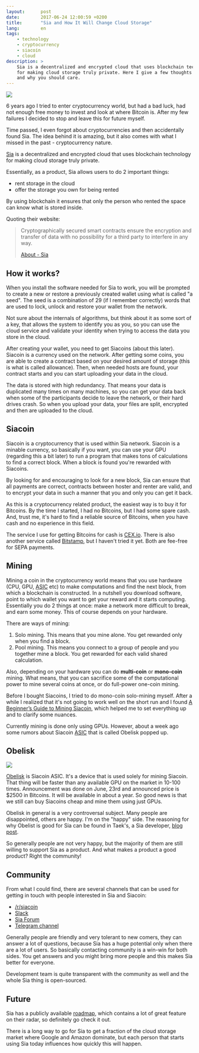 ```yaml
---
layout:      post
date:        2017-06-24 12:00:59 +0200
title:       "Sia and How It Will Change Cloud Storage"
lang:        en
tags:
    - technology
    - cryptocurrency
    - siacoin
    - cloud
description: >
    Sia is a decentralized and encrypted cloud that uses blockchain technology
    for making cloud storage truly private. Here I give a few thoughts about it
    and why you should care.
---
```

![](/uploads/f2510206e3bc9fab0c68640f464fd283)

6 years ago I tried to enter cryptocurrency world, but had a bad luck, had not enough free money to invest and look at where Bitcoin is. After my few failures I decided to stop and leave this for future myself.

Time passed, I even forgot about cryptocurrencies and then accidentally found Sia. The idea behind it is amazing, but it also comes with what I missed in the past - cryptocurrency nature.

[Sia][1] is a decentralized and encrypted cloud that uses blockchain technology for making cloud storage truly private.

Essentially, as a product, Sia allows users to do 2 important things:
* rent storage in the cloud
* offer the storage you own for being rented

By using blockchain it ensures that only the person who rented the space can know what is stored inside.

Quoting their website:

> Cryptographically secured smart contracts ensure the encryption and transfer of data with no possibility for a third party to interfere in any way.
>
> [About - Sia](http://sia.tech/about/)

## How it works?

When you install the software needed for Sia to work, you will be prompted to create a new or restore a previously created wallet using what is called "a seed". The seed is a combination of 29 (if I remember correctly) words that are used to lock, unlock and restore your wallet from the network.

Not sure about the internals of algorithms, but think about it as some sort of a key, that allows the system to identify you as you, so you can use the cloud service and validate your identity when trying to access the data you store in the cloud.

After creating your wallet, you need to get Siacoins (about this later). Siacoin is a currency used on the network. After getting some coins, you are able to create a contract based on your desired amount of storage (this is what is called allowance). Then, when needed hosts are found, your contract starts and you can start uploading your data in the cloud.

The data is stored with high redundancy. That means your data is duplicated many times on many machines, so you can get your data back when some of the participants decide to leave the network, or their hard drives crash. So when you upload your data, your files are split, encrypted and then are uploaded to the cloud.

## Siacoin

Siacoin is a cryptocurrency that is used within Sia network. Siacoin is a minable currency, so basically if you want, you can use your GPU (regarding this a bit later) to run a program that makes tons of calculations to find a correct block. When a block is found you're rewarded with Siacoins.

By looking for and encouraging to look for a new block, Sia can ensure that all payments are correct, contracts between hoster and renter are valid, and to encrypt your data in such a manner that you and only you can get it back.

As this is a cryptocurrency related product, the easiest way is to buy it for Bitcoins. By the time I started, I had no Bitcoins, but I had some spare cash. And, trust me, it's hard to find a reliable source of Bitcoins, when you have cash and no experience in this field.

The service I use for getting Bitcoins for cash is [CEX.io][9]. There is also another service called [Bitstamp][10], but I haven't tried it yet. Both are fee-free for SEPA payments.

## Mining

Mining a coin in the cryptocurrency world means that you use hardware (CPU, GPU, [ASIC][11] etc) to make computations and find the next block, from which a blockchain is constructed. In a nutshell you download software, point to which wallet you want to get your reward and it starts computing. Essentially you do 2 things at once: make a network more difficult to break, and earn some money. This of course depends on your hardware.

There are ways of mining:
1. Solo mining. This means that you mine alone. You get rewarded only when you find a block.
2. Pool mining. This means you connect to a group of people and you together mine a block. You get rewarded for each valid shared calculation.

Also, depending on your hardware you can do **multi-coin** or **mono-coin** mining. What means, that you can sacrifice some of the computational power to mine several coins at once, or do full-power one-coin mining.

Before I bought Siacoins, I tried to do mono-coin solo-mining myself. After a while I realized that it's not going to work well on the short run and I found [A Beginner’s Guide to Mining Siacoin][12], which helped me to set everything up and to clarify some nuances.

Currently mining is done only using GPUs. However, about a week ago some rumors about Siacoin [ASIC][11] that is called Obelisk popped up.

## Obelisk

![](https://cdn-images-1.medium.com/max/1000/1*PYsHmInWQgpyuYqjvbgkYQ.jpeg)

[Obelisk][3] is Siacoin ASIC. It's a device that is used solely for mining Siacoin. That thing will be faster than any available GPU on the market in 10-100 times. Announcement was done on June, 23rd and announced price is $2500 in Bitcoins. It will be available in about a year. So good news is that we still can buy Siacoins cheap and mine them using just GPUs.

Obelisk in general is a very controversal subject. Many people are disappointed, others are happy. I'm on the "happy" side. The reasoning for why Obelist is good for Sia can be found in Taek's, a Sia developer, [blog post][7].

So generally people are not very happy, but the majority of them are still willing to support Sia as a product. And what makes a product a good product? Right the community!

## Community

From what I could find, there are several channels that can be used for getting in touch with people interested in Sia and Siacoin:
* [/r/siacoin][2]
* [Slack][5]
* [Sia Forum][13]
* [Telegram channel][14]

Generally people are friendly and very tolerant to new comers, they can answer a lot of questions, because Sia has a huge potential only when there are a lot of users. So basically contacting community is a win-win for both sides. You get answers and you might bring more people and this makes Sia better for everyone.

Development team is quite transparent with the community as well and the whole Sia thing is open-sourced.

## Future

Sia has a publicly available [roadmap][4], which contains a lot of great feature on their radar, so definitely go check it out.

There is a long way to go for Sia to get a fraction of the cloud storage market where Google and Amazon dominate, but each person that starts using Sia today influences how quickly this will happen.

[1]: http://sia.tech
[2]: https://www.reddit.com/r/siacoin/
[3]: https://obelisk.tech
[4]: https://trello.com/b/Io1dDyuI/sia-public-roadmap
[5]: http://slackin.sia.tech/
[6]: https://www.reddit.com/r/siacoin/comments/6j1gyg/obelisks_sia_asics_full_details/
[7]: https://blog.sia.tech/choosing-asics-for-sia-b318505b5b51
[8]: http://sia.tech/get-siacoin/
[9]: https://cex.io/r/0/up106737322/0/
[10]: https://www.bitstamp.net
[11]: https://en.wikipedia.org/wiki/Application-specific_integrated_circuit
[12]: https://mtlynch.io/windows-sia-mining/
[13]: https://forum.sia.tech
[14]: https://t.me/SiaCoin
